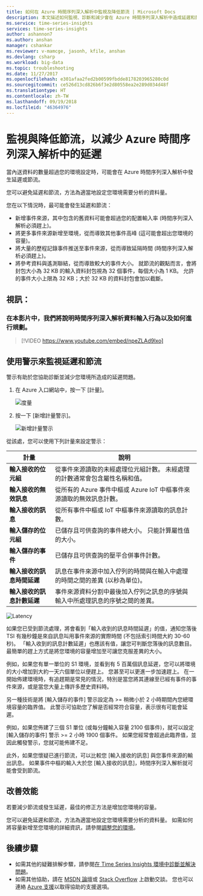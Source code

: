 ```yaml
---
title: 如何在 Azure 時間序列深入解析中監視及降低節流 | Microsoft Docs
description: 本文描述如何監視、診斷和減少會在 Azure 時間序列深入解析中造成延遲和節流的效能問題。
ms.service: time-series-insights
services: time-series-insights
author: ashannon7
ms.author: anshan
manager: cshankar
ms.reviewer: v-mamcge, jasonh, kfile, anshan
ms.devlang: csharp
ms.workload: big-data
ms.topic: troubleshooting
ms.date: 11/27/2017
ms.openlocfilehash: e301afaa2fed2b00599fbdde8178203965280c0d
ms.sourcegitcommit: ce526d13cd826b6f3e2d80558ea2e289d034d48f
ms.translationtype: HT
ms.contentlocale: zh-TW
ms.lasthandoff: 09/19/2018
ms.locfileid: "46364976"
---
```

# <a name="monitor-and-mitigate-throttling-to-reduce-latency-in-azure-time-series-insights"></a>監視與降低節流，以減少 Azure 時間序列深入解析中的延遲
當內送資料的數量超過您的環境設定時，可能會在 Azure 時間序列深入解析中發生延遲或節流。

您可以避免延遲和節流，方法為適當地設定您環境需要分析的資料量。

您在以下情況時，最可能會發生延遲和節流：

- 新增事件來源，其中包含的舊資料可能會超過您的配置輸入率 (時間序列深入解析必須趕上)。
- 將更多事件來源新增至環境，從而導致其他事件高峰 (這可能會超出您環境的容量)。
- 將大量的歷程記錄事件推送至事件來源，從而導致延隔時間 (時間序列深入解析必須趕上)。
- 將參考資料與遙測聯結，從而導致較大的事件大小。  就節流的觀點而言，會將封包大小為 32 KB 的輸入資料封包視為 32 個事件，每個大小為 1 KB。 允許的事件大小上限為 32 KB；大於 32 KB 的資料封包會加以截斷。

## <a name="video"></a>視訊： 

### <a name="in-this-video-we-cover-time-series-insights-data-ingress-behavior-and-how-to-plan-for-itbr"></a>在本影片中，我們將說明時間序列深入解析資料輸入行為以及如何進行規劃。</br>

> [!VIDEO https://www.youtube.com/embed/npeZLAd9lxo]

## <a name="monitor-latency-and-throttling-with-alerts"></a>使用警示來監視延遲和節流

警示有助於您協助診斷並減少您環境所造成的延遲問題。 

1. 在 Azure 入口網站中，按一下 [計量]。 

   ![度量](media/environment-mitigate-latency/add-metrics.png)

2. 按一下 [新增計量警示]。  

    ![新增計量警示](media/environment-mitigate-latency/add-metric-alert.png)

從該處，您可以使用下列計量來設定警示：

|計量  |說明  |
|---------|---------|
|**輸入接收的位元組**     | 從事件來源讀取的未經處理位元組計數。 未經處理的計數通常會包含屬性名稱和值。  |  
|**輸入接收的無效訊息**     | 從所有的 Azure 事件中樞或 Azure IoT 中樞事件來源讀取的無效訊息計數。      |
|**輸入接收的訊息**   | 從所有事件中樞或 IoT 中樞事件來源讀取的訊息計數。        |
|**輸入儲存的位元組**     | 已儲存且可供查詢的事件總大小。 只能計算屬性值的大小。        |
|**輸入儲存的事件**     |   已儲存且可供查詢的壓平合併事件計數。      |
|**輸入接收的訊息時間延遲**    |  訊息在事件來源中加入佇列的時間與在輸入中處理的時間之間的差異 (以秒為單位)。      |
|**輸入接收的訊息計數延遲**    |  事件來源資料分割中最後加入佇列之訊息的序號與輸入中所處理訊息的序號之間的差異。      |


![Latency](media/environment-mitigate-latency/latency.png)

如果您已受到節流處理，將會看到「輸入收到的訊息時間延遲」的值，通知您落後 TSI 有幾秒鐘是來自訊息叫用事件來源的實際時間 (不包括索引時間大約 30-60 秒)。  「輸入收到的訊息計數延遲」也應該有值，讓您可判斷您落後的訊息數目。  最簡單的趕上方式是將您環境的容量增加至可讓您克服差異的大小。  

例如，如果您有單一單位的 S1 環境，並看到有 5 百萬個訊息延遲，您可以將環境的大小增加到大約一天六個單位以便趕上。  您甚至可以更進一步加速趕上。  在一開始佈建環境時，有追趕期是常見的情況，特別是當您將其連線至已經有事件的事件來源，或是當您大量上傳許多歷史資料時。

另一種技術是將 [輸入儲存的事件] 警示設定為 >= 稍微小於 2 小時期間內您總環境容量的臨界值。  此警示可協助您了解是否經常符合容量，表示很有可能會延遲。  

例如，如果您佈建了三個 S1 單位 (或每分鐘輸入容量 2100 個事件)，就可以設定 [輸入儲存的事件] 警示 >= 2 小時 1900 個事件。 如果您經常會超過此臨界值，並因此觸發警示，您就可能佈建不足。  

此外，如果您懷疑已進行節流，可以比較您 [輸入接收的訊息] 與您事件來源的輸出訊息。  如果事件中樞的輸入大於您 [輸入接收的訊息]，時間序列深入解析就可能會受到節流。

## <a name="improving-performance"></a>改善效能 
若要減少節流或發生延遲，最佳的修正方法是增加您環境的容量。 

您可以避免延遲和節流，方法為適當地設定您環境需要分析的資料量。 如需如何將容量新增至您環境的詳細資訊，請參閱[調整您的環境](time-series-insights-how-to-scale-your-environment.md)。

## <a name="next-steps"></a>後續步驟
- 如需其他的疑難排解步驟，請參閱[在 Time Series Insights 環境中診斷並解決問題](time-series-insights-diagnose-and-solve-problems.md)。
- 如需其他協助，請在 [MSDN 論壇](https://social.msdn.microsoft.com/Forums/home?forum=AzureTimeSeriesInsights)或 [Stack Overflow](https://stackoverflow.com/questions/tagged/azure-timeseries-insights) 上啟動交談。 您也可以連絡 [Azure 支援](https://azure.microsoft.com/support/options/)以取得協助的支援選項。
